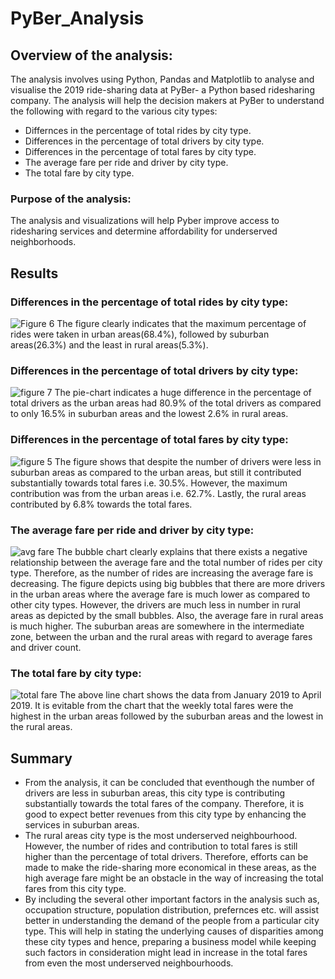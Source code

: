 # PyBer_Analysis

## Overview of the analysis:
The analysis involves using Python, Pandas and Matplotlib to analyse and visualise the 2019 ride-sharing data at PyBer- a Python based ridesharing company. The analysis will help the decision makers at PyBer to understand the following with regard to the various city types:
* Differnces in the percentage of total rides by city type.
* Differences in the percentage of total drivers by city type.
* Differences in the percentage of total fares by city type.
* The average fare per ride and driver by city type.
* The total fare by city type.

### Purpose of the analysis:
The analysis and visualizations will help Pyber improve access to ridesharing services and determine affordability for underserved neighborhoods.


## Results 
### Differences in the percentage of total rides by city type:

![Figure 6](https://user-images.githubusercontent.com/111387025/192870221-26a68248-488f-4a3e-aab6-84b18b376247.png)
The figure clearly indicates that the maximum percentage of rides were taken in urban areas(68.4%), followed by suburban areas(26.3%) and the least in rural areas(5.3%).

### Differences in the percentage of total drivers by city type:

![figure 7](https://user-images.githubusercontent.com/111387025/192871074-1bb681a7-d747-4043-8023-c00d1c120710.png)
The pie-chart indicates a huge difference in the percentage of total drivers as the urban areas had 80.9% of the total drivers as compared to only 16.5% in suburban areas and the lowest 2.6% in rural areas.

### Differences in the percentage of total fares by city type:

![figure 5](https://user-images.githubusercontent.com/111387025/192871861-8efa62e9-b9fc-4db7-a6c8-7ad91b65201e.png)
The figure shows that despite the number of drivers were less in suburban areas as compared to the urban areas, but still it contributed substantially towards total fares i.e. 30.5%. However, the maximum contribution was from the urban areas i.e. 62.7%. Lastly, the rural areas contributed by 6.8% towards the total fares.

### The average fare per ride and driver by city type:

![avg fare](https://user-images.githubusercontent.com/111387025/192873400-83dc5cad-9e14-401d-839b-0bab25b748ba.png)
The bubble chart clearly explains that there exists a negative relationship between the average fare and the total number of rides per city type. Therefore, as the number of rides are increasing the average fare is decreasing.
The figure depicts using big bubbles that there are more drivers in the urban areas where the average fare is much lower as compared to other city types. However, the drivers are much less in number in rural areas as depicted by the small bubbles. Also, the average fare in rural areas is much higher. The suburban areas are somewhere in the intermediate zone, between the urban and the rural areas with regard to average fares and driver count.

### The total fare by city type:

![total fare](https://user-images.githubusercontent.com/111387025/192874794-771d03eb-f55f-4f24-9f84-ebcf3ae5ab1e.png)
The above line chart shows the data from January 2019 to April 2019. It is evitable from the chart that the weekly total fares were the highest in the urban areas followed by the suburban areas and the lowest in the rural areas.

## Summary
* From the analysis, it can be concluded that eventhough the number of drivers are less in suburban areas, this city type is contributing substantially towards the total fares of the company. Therefore, it is good to expect better revenues from this city type by enhancing the services in suburban areas.
* The rural areas city type is the most underserved neighbourhood. However, the number of rides and contribution to total fares is still higher than the percentage of total drivers. Therefore, efforts can be made to make the ride-sharing more economical in these areas, as the high average fare might be an obstacle in the way of increasing the total fares from this city type.
* By including the several other important factors in the analysis such as, occupation structure, population distribution, prefernces etc. will assist better in understanding the demand of the people from a particular city type. This will help in stating the underlying causes of disparities among these city types and hence, preparing a business model while keeping such factors in consideration might lead in increase in the total fares from even the most underserved neighbourhoods.
